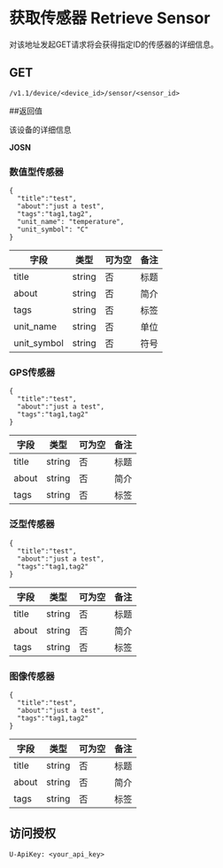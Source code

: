 # 获取传感器 Retrieve Sensor

对该地址发起GET请求将会获得指定ID的传感器的详细信息。

## GET

    /v1.1/device/<device_id>/sensor/<sensor_id>
##返回值

该设备的详细信息

**JOSN**

### 数值型传感器

    {
      "title":"test",
      "about":"just a test",
      "tags":"tag1,tag2",
      "unit_name": "temperature",
      "unit_symbol": "C"
    }


| 字段 | 类型 | 可为空 | 备注 |
| -- | -- | -- | -- |
| title | string | 否 | 标题 |
| about | string | 否 | 简介 |
| tags | string | 否 | 标签 |
| unit_name | string | 否 | 单位 |
| unit_symbol | string | 否 | 符号 |


### GPS传感器

    {
      "title":"test",
      "about":"just a test",
      "tags":"tag1,tag2"
    }

| 字段 | 类型 | 可为空 | 备注 |
| -- | -- | -- | -- |
| title | string | 否 | 标题 |
| about | string | 否 | 简介 |
| tags | string | 否 | 标签 |

### 泛型传感器

    {
      "title":"test",
      "about":"just a test",
      "tags":"tag1,tag2"
    }

| 字段 | 类型 | 可为空 | 备注 |
| -- | -- | -- | -- |
| title | string | 否 | 标题 |
| about | string | 否 | 简介 |
| tags | string | 否 | 标签 |

### 图像传感器

    {
      "title":"test",
      "about":"just a test",
      "tags":"tag1,tag2"
    }

| 字段 | 类型 | 可为空 | 备注 |
| -- | -- | -- | -- |
| title | string | 否 | 标题 |
| about | string | 否 | 简介 |
| tags | string | 否 | 标签 |

## 访问授权

    U-ApiKey: <your_api_key>
